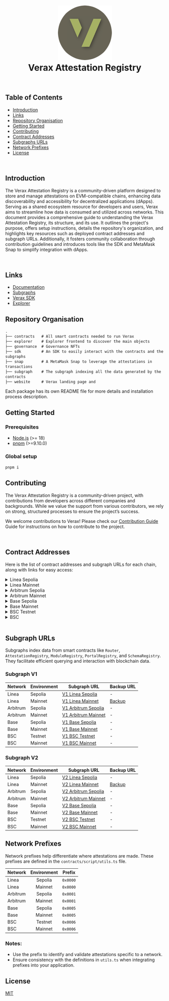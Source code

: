 <h1 align="center">
  <br>
  <a href="https://docs.ver.ax/"><img src="https://raw.githubusercontent.com/Consensys/linea-attestation-registry/dev/doc/verax-logo-circle.png" alt="Verax"></a>
  <br>
  Verax Attestation Registry
  <br>
</h1>

<!-- <h4 align="center"><a href="https://docs.ver.ax/">Verax</a> * Attestation Registry simplifies managing attestations on EVM chains, enhancing data discoverability for dApps across the network.</h4> -->


<br>

## Table of Contents
+ [Introduction](#introduction)
+ [Links](#links)
+ [Repository Organisation](#repository-organisation)
+ [Getting Started](#getting-started)
+ [Contributing](#contributing)
+ [Contract Addresses](#contract-addresses)
+ [Subgraphs URLs](#subgraph-urls)
+ [Network Prefixes](#network-prefixes)
+ [License](#license)

</br>

## Introduction
The Verax Attestation Registry is a community-driven platform designed to store and manage attestations on EVM-compatible chains, enhancing data discoverability and accessibility for decentralized applications (dApps). Serving as a shared ecosystem resource for developers and users, Verax aims to streamline how data is consumed and utilized across networks. This document provides a comprehensive guide to understanding the Verax Attestation Registry, its structure, and its use. It outlines the project's purpose, offers setup instructions, details the repository's organization, and highlights key resources such as deployed contract addresses and subgraph URLs. Additionally, it fosters community collaboration through contribution guidelines and introduces tools like the SDK and MetaMask Snap to simplify integration with dApps.

<!-- <p align="center">
  <a href="#links">Links</a> •
  <a href="#repository-organisation">Repository Organisation</a> •
  <a href="#getting-started">Getting Started</a> •
  <a href="#contributing">Contributing</a> •
  <a href="#contracts-addresses">Contracts Addresses</a> •
  <a href="#subgraphs-urls">Subgraphs URLs</a> •
  <a href="#network-prefixes">Network Prefixes</a> •
  <a href="#license">License</a>
</p> -->

</br>

## Links

+ [Documentation](https://docs.ver.ax/)  
+ [Subgraphs](#subgraphs-addresses)  
+ [Verax SDK](https://www.npmjs.com/package/@verax-attestation-registry/verax-sdk)  
+ [Explorer](https://explorer.ver.ax)

## Repository Organisation

```
.
├── contracts   # All smart contracts needed to run Verax
├── explorer    # Explorer frontend to discover the main objects
├── governance  # Governance NFTs
├── sdk         # An SDK to easily interact with the contracts and the subgraphs
├── snap        # A MetaMask Snap to leverage the attestations in transactions
├── subgraph    # The subgraph indexing all the data generated by the contracts
├── website     # Verax landing page and
```

Each package has its own README file for more details and installation process description.

## Getting Started

### Prerequisites

- [Node.js](https://nodejs.org/en/) (>= 18)
- [pnpm](https://pnpm.io/installation) (>=9.10.0)

### Global setup

```bash
pnpm i
```

## Contributing

<!-- Verax Attestation Registry is a community-led initiative, with developers from various companies and different
backgrounds. While we are more than happy to get help from multiple sources, we need to rely on strong Ways of Working. --> The Verax Attestation Registry is a community-driven project, with contributions from developers across different companies and backgrounds. While we value the support from various contributors, we rely on strong, structured processes to ensure the project’s success.
<br>

<!-- Don't hesitate to check our [Contribution Guide](./CONTRIBUTING.md) before pushing your first code to the repo!-->
We welcome contributions to Verax! Please check our [Contribution Guide](./CONTRIBUTING.md) Guide for instructions on how to contribute to the project.


<br>

## Contract Addresses

Here is the list of contract addresses and subgraph URLs for each chain, along with links for easy access:

<!-- - Linea Sepolia
- Linea Mainnet
- Arbitrum Sepolia
- Arbitrum Mainnet
- Base Sepolia
- Base Mainnet
- BSC Testnet
- BSC Mainnet -->

<!-- Here are the addresses on those networks: -->

<details>
  <summary>Linea Sepolia</summary>

- Router =
  [0xAfA952790492DDeB474012cEA12ba34B788ab39F](https://sepolia.lineascan.build/address/0xAfA952790492DDeB474012cEA12ba34B788ab39F)
- AttestationRegistry =
  [0xDaf3C3632327343f7df0Baad2dc9144fa4e1001F](https://sepolia.lineascan.build/address/0xDaf3C3632327343f7df0Baad2dc9144fa4e1001F)
- ModuleRegistry =
  [0x3C443B9f0c8ed3A3270De7A4815487BA3223C2Fa](https://sepolia.lineascan.build/address/0x3C443B9f0c8ed3A3270De7A4815487BA3223C2Fa)
- PortalRegistry =
  [0xF35fe79104e157703dbCC3Baa72a81A99591744D](https://sepolia.lineascan.build/address/0xF35fe79104e157703dbCC3Baa72a81A99591744D)
- SchemaRegistry =
  [0x90b8542d7288a83EC887229A7C727989C3b56209](https://sepolia.lineascan.build/address/0x90b8542d7288a83EC887229A7C727989C3b56209)

</details>

<details>
  <summary>Linea Mainnet</summary>

- Router =
  [0x4d3a380A03f3a18A5dC44b01119839D8674a552E](https://lineascan.build/address/0x4d3a380A03f3a18A5dC44b01119839D8674a552E)
- AttestationRegistry =
  [0x3de3893aa4Cdea029e84e75223a152FD08315138](https://lineascan.build/address/0x3de3893aa4Cdea029e84e75223a152FD08315138)
- ModuleRegistry =
  [0xf851513A732996F22542226341748f3C9978438f](https://lineascan.build/address/0xf851513A732996F22542226341748f3C9978438f)
- PortalRegistry =
  [0xd5d61e4ECDf6d46A63BfdC262af92544DFc19083](https://lineascan.build/address/0xd5d61e4ECDf6d46A63BfdC262af92544DFc19083)
- SchemaRegistry =
  [0x0f95dCec4c7a93F2637eb13b655F2223ea036B59](https://lineascan.build/address/0x0f95dCec4c7a93F2637eb13b655F2223ea036B59)
- AttestationReader =
  [0x40871e247CF6b8fd8794c9c56bB5c2b8a4FA3B6c](https://lineascan.build/address/0x40871e247CF6b8fd8794c9c56bB5c2b8a4FA3B6c)

</details>

<details>
  <summary>Arbitrum Sepolia</summary>

- Router =
  [0x374B686137eC0DB442a8d833451f8C12cD4B5De4](https://sepolia.arbiscan.io/address/0x374B686137eC0DB442a8d833451f8C12cD4B5De4)
- AttestationRegistry =
  [0xee5e23492bf49C1F4CF0676b3bF49d78A6dD61c5](https://sepolia.arbiscan.io/address/0xee5e23492bf49C1F4CF0676b3bF49d78A6dD61c5)
- ModuleRegistry =
  [0xEC572277d4E87a64DcfA774ED219Dd4E69E4BDc6](https://sepolia.arbiscan.io/address/0xEC572277d4E87a64DcfA774ED219Dd4E69E4BDc6)
- PortalRegistry =
  [0x1ceb52584B6C45C7049dc7fDC476bC138E4beaDE](https://sepolia.arbiscan.io/address/0x1ceb52584B6C45C7049dc7fDC476bC138E4beaDE)
- SchemaRegistry =
  [0x025531b655D9EE335B8E6cc4C118b313f26ACc8F](https://sepolia.arbiscan.io/address/0x025531b655D9EE335B8E6cc4C118b313f26ACc8F)

</details>

<details>
  <summary>Arbitrum Mainnet</summary>

- Router =
  [0xa77196867bB03D04786EF636cDdD82f37A1248a9](https://arbiscan.io/address/0xa77196867bB03D04786EF636cDdD82f37A1248a9)
- AttestationRegistry =
  [0x335E9719e8eFE2a19A92E07BC4836160fC31cd7C](https://arbiscan.io/address/0x335E9719e8eFE2a19A92E07BC4836160fC31cd7C)
- ModuleRegistry =
  [0x3acF4daAB6cbc01546Dd4a96c9665B398d48A4ba](https://arbiscan.io/address/0x3acF4daAB6cbc01546Dd4a96c9665B398d48A4ba)
- PortalRegistry =
  [0x4042D0A54f997EE3a1b0F51e4813654199BFd8bD](https://arbiscan.io/address/0x4042D0A54f997EE3a1b0F51e4813654199BFd8bD)
- SchemaRegistry =
  [0xE96072F46EA0e42e538762dDc0aFa4ED8AE6Ec27](https://arbiscan.io/address/0xE96072F46EA0e42e538762dDc0aFa4ED8AE6Ec27)
- AttestationReader =
  [0x324C060A26444c3fB9B93e03d31e8cfF4b1715C1](https://arbiscan.io/address/0x324C060A26444c3fB9B93e03d31e8cfF4b1715C1)

</details>

<details>
  <summary>Base Sepolia</summary>

- Router =
  [0xE235826514945186227918325D3E5b5f873861A6](https://sepolia.basescan.org/address/0xE235826514945186227918325D3E5b5f873861A6)
- AttestationRegistry =
  [0x374B686137eC0DB442a8d833451f8C12cD4B5De4](https://sepolia.basescan.org/address/0x374B686137eC0DB442a8d833451f8C12cD4B5De4)
- ModuleRegistry =
  [0xEC572277d4E87a64DcfA774ED219Dd4E69E4BDc6](https://sepolia.basescan.org/address/0xEC572277d4E87a64DcfA774ED219Dd4E69E4BDc6)
- PortalRegistry =
  [0x025531b655D9EE335B8E6cc4C118b313f26ACc8F](https://sepolia.basescan.org/address/0x025531b655D9EE335B8E6cc4C118b313f26ACc8F)
- SchemaRegistry =
  [0x66D2F3DCc970343b83a6263E20832184fa71CFe7](https://sepolia.basescan.org/address/0x66D2F3DCc970343b83a6263E20832184fa71CFe7)
- AttestationReader =
  [0xbCcC37Ea3bEeAE614817f53542F1F4FfAE5E19c7](https://sepolia.basescan.org/address/0xbCcC37Ea3bEeAE614817f53542F1F4FfAE5E19c7)

</details>

<details>
  <summary>Base Mainnet</summary>

- Router =
  [0x63b2d528805Fc9373586366705852FA89debd4d0](https://basescan.org/address/0x63b2d528805Fc9373586366705852FA89debd4d0)
- AttestationRegistry =
  [0xA0080DBd35711faD39258E45d9A5D798852b05D4](https://basescan.org/address/0xA0080DBd35711faD39258E45d9A5D798852b05D4)
- ModuleRegistry =
  [0xAd0C12db58098A6665CBEf48f60eB67d81d1F1ff](https://basescan.org/address/0xAd0C12db58098A6665CBEf48f60eB67d81d1F1ff)
- PortalRegistry =
  [0xcbf28432C25B400E645F0EaC05F8954e8EE7c0d6](https://basescan.org/address/0xcbf28432C25B400E645F0EaC05F8954e8EE7c0d6)
- SchemaRegistry =
  [0x8081dCd745f160c148Eb5be510F78628A0951c31](https://basescan.org/address/0x8081dCd745f160c148Eb5be510F78628A0951c31)
- AttestationReader =
  [0xbEDd72a8cCfBEC4e575dCdC1659A891018051a5C](https://basescan.org/address/0xbEDd72a8cCfBEC4e575dCdC1659A891018051a5C)

</details>

<details>
  <summary>BSC Testnet</summary>

- Router =
  [0x90b8542d7288a83EC887229A7C727989C3b56209](https://testnet.bscscan.com/address/0x90b8542d7288a83EC887229A7C727989C3b56209)
- AttestationRegistry =
  [0x5Cc4029f0dDae1FFE527385459D06d81DFD50EEe](https://testnet.bscscan.com/address/0x5Cc4029f0dDae1FFE527385459D06d81DFD50EEe)
- ModuleRegistry =
  [0x6c46c245918d4fcfC13F0a9e2e49d4E2739A353a](https://testnet.bscscan.com/address/0x6c46c245918d4fcfC13F0a9e2e49d4E2739A353a)
- PortalRegistry =
  [0xA4a7517F62216BD42e42a67dF09C25adc72A5897](https://testnet.bscscan.com/address/0xA4a7517F62216BD42e42a67dF09C25adc72A5897)
- SchemaRegistry =
  [0x51929da151eC2C5a5881C750E5b9941eACC46c1d](https://testnet.bscscan.com/address/0x51929da151eC2C5a5881C750E5b9941eACC46c1d)

</details>

<details>
  <summary>BSC</summary>

- Router =
  [0x7a5C1fAC7fF9908a8b2ED479e060619213116A47](https://bscscan.com/address/0x7a5C1fAC7fF9908a8b2ED479e060619213116A47)
- AttestationRegistry =
  [0x3D8A3a8FF21bD295dbBD5319C399e2C4FD27F261](https://bscscan.com/address/0x3D8A3a8FF21bD295dbBD5319C399e2C4FD27F261)
- ModuleRegistry =
  [0xD70a06f7A0f197D55Fa841fcF668782b2B8266eB](https://bscscan.com/address/0xD70a06f7A0f197D55Fa841fcF668782b2B8266eB)
- PortalRegistry =
  [0xb2553A7E443DFA7C9dEc01D327FdDff1A5eF59b0](https://bscscan.com/address/0xb2553A7E443DFA7C9dEc01D327FdDff1A5eF59b0)
- SchemaRegistry =
  [0x29205492435E1b06B20CeAeEC4AC41bcF595DFFd](https://bscscan.com/address/0x29205492435E1b06B20CeAeEC4AC41bcF595DFFd)

</details>

</br>

## Subgraph URLs

Subgraphs index data from smart contracts like `Router`, `AttestationRegistry`, `ModuleRegistry`, `PortalRegistry`, and `SchemaRegistry`. They facilitate efficient querying and interaction with blockchain data.

### Subgraph V1

| **Network**           | **Environment** | **Subgraph URL**                                                                                                      | **Backup URL**                                                                                                       |
|------------------------|-----------------|----------------------------------------------------------------|---------------------------------------------------------------------------------------------------------------------|
| Linea                 | Sepolia         | [V1 Linea Sepolia](https://api.studio.thegraph.com/query/67521/verax-v1-linea-sepolia/v0.0.12)                        | -                                                                                                                   |
| Linea                 | Mainnet         | [V1 Linea Mainnet](https://api.studio.thegraph.com/query/67521/verax-v1-linea/v0.0.1)                                 | [Backup](https://graph-query.linea.build/subgraphs/name/Consensys/linea-attestation-registry/graphql)               |
| Arbitrum              | Sepolia         | [V1 Arbitrum Sepolia](https://api.studio.thegraph.com/query/67521/verax-v1-arbitrum-sepolia/v0.0.3)                   | -                                                                                                                   |
| Arbitrum              | Mainnet         | [V1 Arbitrum Mainnet](https://api.studio.thegraph.com/query/67521/verax-v1-arbitrum/v0.0.1)                           | -                                                                                                                   |
| Base                  | Sepolia         | [V1 Base Sepolia](https://api.studio.thegraph.com/query/67521/verax-v1-base-sepolia/v0.0.2)                           | -                                                                                                                   |
| Base                  | Mainnet         | [V1 Base Mainnet](https://api.studio.thegraph.com/query/67521/verax-v1-base/v0.0.2)                                   | -                                                                                                                   |
| BSC                   | Testnet         | [V1 BSC Testnet](https://api.studio.thegraph.com/query/67521/verax-v1-bsc-testnet/v0.0.1)                             | -                                                                                                                   |
| BSC                   | Mainnet         | [V1 BSC Mainnet](https://api.studio.thegraph.com/query/67521/verax-v1-bsc/v0.0.1)                                     | -                                                                                                                   |

### Subgraph V2

| **Network**           | **Environment** | **Subgraph URL**                                                                                                      | **Backup URL**                                                                                                       |
|------------------------|-----------------|-----------------------------------------------------------------------------------------------------------------------|---------------------------------------------------------------------------------------------------------------------|
| Linea                 | Sepolia         | [V2 Linea Sepolia](https://api.studio.thegraph.com/query/67521/verax-v2-linea-sepolia/v0.0.2)                        | -                                                                                                                   |
| Linea                 | Mainnet         | [V2 Linea Mainnet](https://api.studio.thegraph.com/query/67521/verax-v2-linea/v0.0.1)                                 | [Backup](https://api.goldsky.com/api/public/project_clxx488osyuf501vygg71f86w/subgraphs/verax-v2-linea/0.0.1/gn)    |
| Arbitrum              | Sepolia         | [V2 Arbitrum Sepolia](https://api.studio.thegraph.com/query/67521/verax-v2-arbitrum-sepolia/v0.0.2)                   | -                                                                                                                   |
| Arbitrum              | Mainnet         | [V2 Arbitrum Mainnet](https://api.studio.thegraph.com/query/67521/verax-v2-arbitrum/v0.0.2)                           | -                                                                                                                   |
| Base                  | Sepolia         | [V2 Base Sepolia](https://api.studio.thegraph.com/query/67521/verax-v2-base-sepolia/v0.0.2)                           | -                                                                                                                   |
| Base                  | Mainnet         | [V2 Base Mainnet](https://api.studio.thegraph.com/query/67521/verax-v2-base/v0.0.1)                                   | -                                                                                                                   |
| BSC                   | Testnet         | [V2 BSC Testnet](https://api.studio.thegraph.com/query/67521/verax-v2-bsc-testnet/v0.0.1)                             | -                                                                                                                   |
| BSC                   | Mainnet         | [V2 BSC Mainnet](https://api.studio.thegraph.com/query/67521/verax-v2-bsc/v0.0.1)                                     | -                                                                                                                   |


<!-- ## Subgraphs URLs
The Subgraphs listed for each blockchain network, such as V1 and V2, index data from smart contracts like Router, AttestationRegistry, ModuleRegistry, PortalRegistry, and SchemaRegistry. They enable efficient querying and interaction with blockchain data tailored to each contract's functionality.
### Subgraph V1

- [Linea Sepolia](https://api.studio.thegraph.com/query/67521/verax-v1-linea-sepolia/v0.0.12)
- [Linea Mainnet](https://api.studio.thegraph.com/query/67521/verax-v1-linea/v0.0.1)
- [Linea Mainnet (Backup)](https://graph-query.linea.build/subgraphs/name/Consensys/linea-attestation-registry/graphql)
- [Arbitrum Sepolia](https://api.studio.thegraph.com/query/67521/verax-v1-arbitrum-sepolia/v0.0.3)
- [Arbitrum Mainnet](https://api.studio.thegraph.com/query/67521/verax-v1-arbitrum/v0.0.1)
- [Base Sepolia](https://api.studio.thegraph.com/query/67521/verax-v1-base-sepolia/v0.0.2)
- [Base Mainnet](https://api.studio.thegraph.com/query/67521/verax-v1-base/v0.0.2)
- [BSC Testnet](https://api.studio.thegraph.com/query/67521/verax-v1-bsc-testnet/v0.0.1)
- [BSC Mainnet](https://api.studio.thegraph.com/query/67521/verax-v1-bsc/v0.0.1)

### Subgraph V2

- [Linea Sepolia](https://api.studio.thegraph.com/query/67521/verax-v2-linea-sepolia/v0.0.2)
- [Linea Mainnet](https://api.studio.thegraph.com/query/67521/verax-v2-linea/v0.0.1)
- [Linea Mainnet (Backup)](https://api.goldsky.com/api/public/project_clxx488osyuf501vygg71f86w/subgraphs/verax-v2-linea/0.0.1/gn)
- [Arbitrum Sepolia](https://api.studio.thegraph.com/query/67521/verax-v2-arbitrum-sepolia/v0.0.2)
- [Arbitrum Mainnet](https://api.studio.thegraph.com/query/67521/verax-v2-arbitrum/v0.0.2)
- [Base Sepolia](https://api.studio.thegraph.com/query/67521/verax-v2-base-sepolia/v0.0.2)
- [Base Mainnet](https://api.studio.thegraph.com/query/67521/verax-v2-base/v0.0.1)
- [BSC Testnet](https://api.studio.thegraph.com/query/67521/verax-v2-bsc-testnet/v0.0.1)
- [BSC Mainnet](https://api.studio.thegraph.com/query/67521/verax-v2-bsc/v0.0.1) -->

## Network Prefixes

<!-- To easily differentiate the networks on which an attestation has been made, we use network prefixes for the Attestation
ID. This prefix is defined in the `contracts/script/utils.ts` file. --> 
Network prefixes help differentiate where attestations are made. These prefixes are defined in the `contracts/script/utils.ts` file.



| **Network**           | **Environment** | **Prefix**  |
|-----------------------|:-----------------:|-----------|
| Linea                 | Sepolia         | `0x0000`    |
| Linea                 | Mainnet         | `0x0000`    |
| Arbitrum              | Sepolia         | `0x0001`    |
| Arbitrum              | Mainnet         | `0x0001`    |
| Base                  | Sepolia         | `0x0005`    |
| Base                  | Mainnet         | `0x0005`    |
| BSC                   | Testnet         | `0x0006`    |
| BSC                   | Mainnet         | `0x0006`    |

</b>


### Notes:
+ Use the prefix to identify and validate attestations specific to a network.
+ Ensure consistency with the definitions in `utils.ts` when integrating prefixes into your application.
<!-- - Linea Sepolia - `0x0000`
- Linea Mainnet - `0x0000`
- Arbitrum Sepolia - `0x0001`
- Arbitrum Mainnet - `0x0001`
- Base Sepolia - `0x0005`
- Base Mainnet - `0x0005`
- BSC Testnet - `0x0006`
- BSC Mainnet - `0x0006` -->

## License

[MIT](./LICENSE)

<!-- ## ADDING NEW NETWORK

STEP 1:
- WHy DEPLOY SUBGRAPH, Verax SDK, Explorer -->
